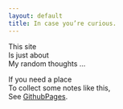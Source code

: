 ```yaml
---
layout: default
title: In case you’re curious.
---
```


This site  
Is just about  
My random thoughts ...

If you need a place  
To collect some notes like this,  
See [GithubPages](http://pages.github.com/).
